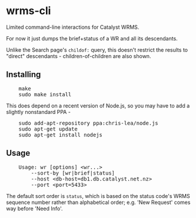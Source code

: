 wrms-cli
========

Limited command-line interactions for Catalyst WRMS.

For now it just dumps the brief+status of a WR and all its descendants.

Unlike the Search page's `childof:` query, this doesn't restrict the results to "direct" descendants - children-of-children are also shown.

## Installing

<pre>
    make
    sudo make install
</pre>

This does depend on a recent version of Node.js, so you may have to add
a slightly nonstandard PPA -

<pre>
    sudo add-apt-repository ppa:chris-lea/node.js
    sudo apt-get update
    sudo apt-get install nodejs
</pre>

## Usage

<pre>
    Usage: wr [options] &lt;wr...&gt;
        --sort-by [wr|brief|status]
        --host &lt;db-host=db1.db.catalyst.net.nz&gt;
        --port &lt;port=5433&gt;
</pre>

The default sort order is `status`, which is based on the status code's WRMS sequence number rather than alphabetical order; e.g. 'New Request' comes way before 'Need Info'.
